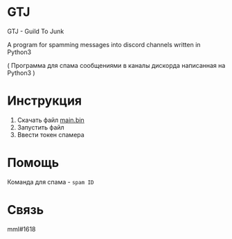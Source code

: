 # GTJ
GTJ - Guild To Junk

A program for spamming messages into discord channels written in Python3

( Программа для спама сообщениями в каналы дискорда написанная на Python3 )

# Инструкция 

1. Скачать файл [main.bin](https://www.mediafire.com/file/mb676fzw0vhiztz/main.bin)
2. Запустить файл 
3. Ввести токен спамера

# Помощь
Команда для спама - `spam ID`

# Связь
mml#1618
